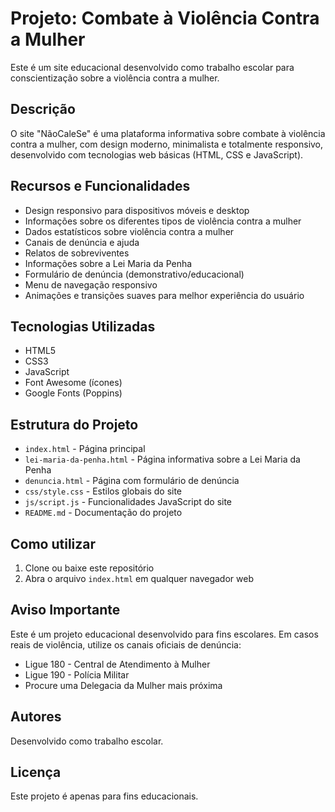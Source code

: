 # Projeto: Combate à Violência Contra a Mulher

Este é um site educacional desenvolvido como trabalho escolar para conscientização sobre a violência contra a mulher.

## Descrição

O site "NãoCaleSe" é uma plataforma informativa sobre combate à violência contra a mulher, com design moderno, minimalista e totalmente responsivo, desenvolvido com tecnologias web básicas (HTML, CSS e JavaScript).

## Recursos e Funcionalidades

- Design responsivo para dispositivos móveis e desktop
- Informações sobre os diferentes tipos de violência contra a mulher
- Dados estatísticos sobre violência contra a mulher
- Canais de denúncia e ajuda
- Relatos de sobreviventes
- Informações sobre a Lei Maria da Penha
- Formulário de denúncia (demonstrativo/educacional)
- Menu de navegação responsivo
- Animações e transições suaves para melhor experiência do usuário

## Tecnologias Utilizadas

- HTML5
- CSS3
- JavaScript
- Font Awesome (ícones)
- Google Fonts (Poppins)

## Estrutura do Projeto

- `index.html` - Página principal
- `lei-maria-da-penha.html` - Página informativa sobre a Lei Maria da Penha
- `denuncia.html` - Página com formulário de denúncia
- `css/style.css` - Estilos globais do site
- `js/script.js` - Funcionalidades JavaScript do site
- `README.md` - Documentação do projeto

## Como utilizar

1. Clone ou baixe este repositório
2. Abra o arquivo `index.html` em qualquer navegador web

## Aviso Importante

Este é um projeto educacional desenvolvido para fins escolares. Em casos reais de violência, utilize os canais oficiais de denúncia:

- Ligue 180 - Central de Atendimento à Mulher
- Ligue 190 - Polícia Militar
- Procure uma Delegacia da Mulher mais próxima

## Autores

Desenvolvido como trabalho escolar.

## Licença

Este projeto é apenas para fins educacionais. 